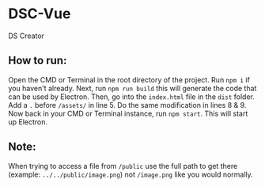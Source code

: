 # DSC-Vue
 DS Creator

## How to run:
Open the CMD or Terminal in the root directory of the project. Run `npm i` if you haven't already. Next, run `npm run build` this will generate the code that can be used by Electron. Then, go into the `index.html` file in the `dist` folder. Add a `.` before `/assets/` in line 5. Do the same modification in lines 8 & 9. Now back in your CMD or Terminal instance, run `npm start`. This will start up Electron.

## Note:
When trying to access a file from `/public` use the full path to get there (example: `../../public/image.png`) not `/image.png` like you would normally.